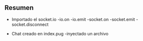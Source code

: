 ## Resumen

- Importado el socket.io
    -io.on
    -io.emit
    -socket.on
    -socket.emit
    -socket.disconnect

- Chat creado en index.pug
    -inyectado un archivo <script>
    -Creado con elementos del DOM 

- Librería toastr utilizada (Junto a jQuery y los estilos css) [toastr]("https://codeseven.github.io/toastr/")

